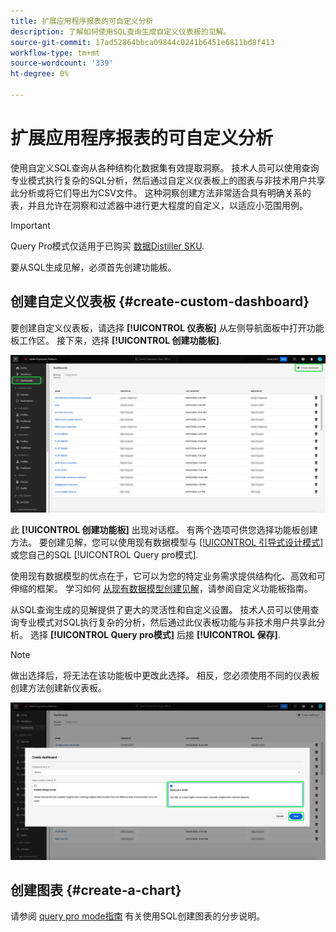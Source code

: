 ```yaml
---
title: 扩展应用程序报表的可自定义分析
description: 了解如何使用SQL查询生成自定义仪表板的见解。
source-git-commit: 17ad52864bbca09844c0241b6451e6811bd8f413
workflow-type: tm+mt
source-wordcount: '339'
ht-degree: 0%

---
```


# 扩展应用程序报表的可自定义分析

使用自定义SQL查询从各种结构化数据集有效提取洞察。 技术人员可以使用查询专业模式执行复杂的SQL分析，然后通过自定义仪表板上的图表与非技术用户共享此分析或将它们导出为CSV文件。 这种洞察创建方法非常适合具有明确关系的表，并且允许在洞察和过滤器中进行更大程度的自定义，以适应小范围用例。

>[!IMPORTANT]
>
>Query Pro模式仅适用于已购买 [数据Distiller SKU](../../../query-service/data-distiller/overview.md).

要从SQL生成见解，必须首先创建功能板。

## 创建自定义仪表板 {#create-custom-dashboard}

要创建自定义仪表板，请选择 **[!UICONTROL 仪表板]** 从左侧导航面板中打开功能板工作区。 接下来，选择 **[!UICONTROL 创建功能板]**.

![突出显示包含“创建”功能板的功能板库存。](../../images/customizable-insights/create-dashboard.png)

此 **[!UICONTROL 创建功能板]** 出现对话框。 有两个选项可供您选择功能板创建方法。 要创建见解，您可以使用现有数据模型与 [[!UICONTROL 引导式设计模式]](../../user-defined-dashboards.md) 或您自己的SQL [!UICONTROL Query pro模式].

<!-- Maybe reference Guided design mode in other places on UDD doc. -->

使用现有数据模型的优点在于，它可以为您的特定业务需求提供结构化、高效和可伸缩的框架。 学习如何 [从现有数据模型创建见解](../../user-defined-dashboards.md#create-widget)，请参阅自定义功能板指南。

从SQL查询生成的见解提供了更大的灵活性和自定义设置。 技术人员可以使用查询专业模式对SQL执行复杂的分析，然后通过此仪表板功能与非技术用户共享此分析。 选择 **[!UICONTROL Query pro模式]** 后接 **[!UICONTROL 保存]**.

>[!NOTE]
>
>做出选择后，将无法在该功能板中更改此选择。 相反，您必须使用不同的仪表板创建方法创建新仪表板。

![此 [!UICONTROL 创建功能板] 对话框，其中的“Query pro”模式和“Save”突出显示。](../../images/customizable-insights/query-pro-mode.png)

## 创建图表 {#create-a-chart}

请参阅 [query pro mode指南](./query-pro-mode.md) 有关使用SQL创建图表的分步说明。
